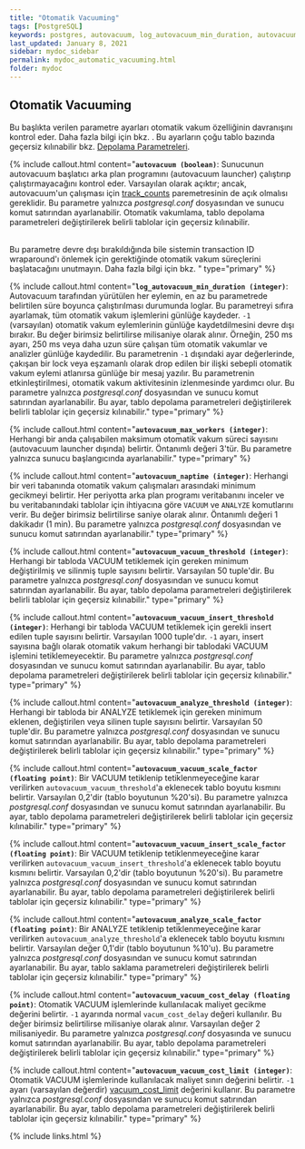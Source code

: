 ```yaml
---
title: "Otomatik Vacuuming"
tags: [PostgreSQL]
keywords: postgres, autovacuum, log_autovacuum_min_duration, autovacuum_max_workers, autovacuum_naptime, autovacuum_vacuum_threshold, autovacuum_vacuum_insert_threshold, autovacuum_analyze_threshold, autovacuum_vacuum_scale_factor, autovacuum_vacuum_insert_scale_factor, autovacuum_analyze_scale_factor, autovacuum_freeze_max_age, autovacuum_multixact_freeze_max_age, autovacuum_vacuum_cost_delay, autovacuum_vacuum_cost_limit
last_updated: January 8, 2021
sidebar: mydoc_sidebar
permalink: mydoc_automatic_vacuuming.html
folder: mydoc
---
```


## Otomatik Vacuuming

Bu başlıkta verilen parametre ayarları otomatik vakum özelliğinin davranışını kontrol eder. Daha fazla bilgi için bkz. [](https://www.postgresql.org/docs/current/routine-vacuuming.html#AUTOVACUUM). Bu ayarların çoğu tablo bazında geçersiz kılınabilir bkz. [Depolama Parametreleri](https://www.postgresql.org/docs/current/sql-createtable.html#SQL-CREATETABLE-STORAGE-PARAMETERS).

{% include callout.html content="**`autovacuum (boolean)`**: Sunucunun autovacuum başlatıcı arka plan programını (autovacuum launcher) çalıştırıp çalıştırmayacağını kontrol eder. Varsayılan olarak açıktır; ancak, autovacuum'un çalışması için [track_counts](mydoc_calisma_zamani_istatistikleri.html) paremetresinin de açık olmalısı gereklidir. Bu parametre yalnızca *postgresql.conf* dosyasından ve sunucu komut satırından ayarlanabilir. Otomatik vakumlama, tablo depolama parametreleri değiştirilerek belirli tablolar için geçersiz kılınabilir.<br/><br/>

Bu parametre devre dışı bırakıldığında bile sistemin transaction ID wraparound'ı önlemek için gerektiğinde otomatik vakum süreçlerini başlatacağını unutmayın. Daha fazla bilgi için bkz. [](https://www.postgresql.org/docs/current/routine-vacuuming.html#VACUUM-FOR-WRAPAROUND)" type="primary" %}

{% include callout.html content="**`log_autovacuum_min_duration (integer)`**: Autovacuum tarafından yürütülen her eylemin, en az bu parametrede belirtilen süre boyunca çalıştırılması durumunda loglar. Bu parametreyi sıfıra ayarlamak, tüm otomatik vakum işlemlerini günlüğe kaydeder. `-1` (varsayılan) otomatik vakum eylemlerinin günlüğe kaydetdilmesini devre dışı bırakır. Bu değer birimsiz belirtilirse milisaniye olarak alınır. Örneğin, 250 ms ayarı, 250 ms veya daha uzun süre çalışan tüm otomatik vakumlar ve analizler günlüğe kaydedilir. Bu parametrenin `-1` dışındaki ayar değerlerinde, çakışan bir lock veya eşzamanlı olarak drop edilen bir ilişki sebepli otomatik vakum eylemi atlanırsa günlüğe bir mesaj yazılır. Bu parametrenin etkinleştirilmesi, otomatik vakum aktivitesinin izlenmesinde yardımcı olur. Bu parametre yalnızca *postgresql.conf* dosyasından ve sunucu komut satırından ayarlanabilir. Bu ayar, tablo depolama parametreleri değiştirilerek belirli tablolar için geçersiz kılınabilir." type="primary" %}

{% include callout.html content="**`autovacuum_max_workers (integer)`**: Herhangi bir anda çalışabilen maksimum otomatik vakum süreci sayısını (autovacuum launcher dışında) belirtir. Öntanımlı değeri 3'tür. Bu parametre yalnızca sunucu başlangıcında ayarlanabilir." type="primary" %}

{% include callout.html content="**`autovacuum_naptime (integer)`**: Herhangi bir veri tabanında otomatik vakum çalışmaları arasındaki minimum gecikmeyi belirtir. Her periyotta arka plan programı veritabanını inceler ve bu veritabanındaki tablolar için ihtiyacına göre `VACUUM` ve `ANALYZE` komutlarını verir. Bu değer birimsiz belirtilirse saniye olarak alınır. Öntanımlı değeri 1 dakikadır (1 min). Bu parametre yalnızca *postgresql.conf* dosyasından ve sunucu komut satırından ayarlanabilir." type="primary" %}

{% include callout.html content="**`autovacuum_vacuum_threshold (integer)`**: Herhangi bir tabloda VACUUM tetiklemek için gereken minimum değiştirilmiş ve silinmiş tuple sayısını belirtir. Varsayılan 50 tuple'dir. Bu parametre yalnızca *postgresql.conf* dosyasından ve sunucu komut satırından ayarlanabilir. Bu ayar, tablo depolama parametreleri değiştirilerek belirli tablolar için geçersiz kılınabilir." type="primary" %}

{% include callout.html content="**`autovacuum_vacuum_insert_threshold (integer)`**: Herhangi bir tabloda VACUUM tetiklemek için gerekli insert edilen tuple sayısını belirtir. Varsayılan 1000 tuple'dır. `-1` ayarı, insert sayısına bağlı olarak otomatik vakum herhangi bir tablodaki VACUUM işlemini tetiklemeyecektir. Bu parametre yalnızca *postgresql.conf* dosyasından ve sunucu komut satırından ayarlanabilir. Bu ayar, tablo depolama parametreleri değiştirilerek belirli tablolar için geçersiz kılınabilir." type="primary" %}

{% include callout.html content="**`autovacuum_analyze_threshold (integer)`**: Herhangi bir tabloda bir ANALYZE tetiklemek için gereken minimum eklenen, değiştirilen veya silinen tuple sayısını belirtir. Varsayılan 50 tuple'dir. Bu parametre yalnızca *postgresql.conf* dosyasından ve sunucu komut satırından ayarlanabilir. Bu ayar, tablo depolama parametreleri değiştirilerek belirli tablolar için geçersiz kılınabilir." type="primary" %}

{% include callout.html content="**`autovacuum_vacuum_scale_factor (floating point)`**: Bir VACUUM tetiklenip tetiklenmeyeceğine karar verilirken `autovacuum_vacuum_threshold`'a eklenecek tablo boyutu kısmını belirtir. Varsayılan 0,2'dir (tablo boyutunun %20'si). Bu parametre yalnızca *postgresql.conf* dosyasından ve sunucu komut satırından ayarlanabilir. Bu ayar, tablo depolama parametreleri değiştirilerek belirli tablolar için geçersiz kılınabilir." type="primary" %}

{% include callout.html content="**`autovacuum_vacuum_insert_scale_factor (floating point)`**: Bir VACUUM tetiklenip tetiklenmeyeceğine karar verilirken `autovacuum_vacuum_insert_threshold`'a eklenecek tablo boyutu kısmını belirtir. Varsayılan 0,2'dir (tablo boyutunun %20'si). Bu parametre yalnızca *postgresql.conf* dosyasından ve sunucu komut satırından ayarlanabilir. Bu ayar, tablo depolama parametreleri değiştirilerek belirli tablolar için geçersiz kılınabilir." type="primary" %}

{% include callout.html content="**`autovacuum_analyze_scale_factor (floating point)`**: Bir ANALYZE tetiklenip tetiklenmeyeceğine karar verilirken `autovacuum_analyze_threshold`'a eklenecek tablo boyutu kısmını belirtir. Varsayılan değer 0,1'dir (tablo boyutunun %10'u). Bu parametre yalnızca *postgresql.conf* dosyasından ve sunucu komut satırından ayarlanabilir. Bu ayar, tablo saklama parametreleri değiştirilerek belirli tablolar için geçersiz kılınabilir." type="primary" %}

{% include callout.html content="**`autovacuum_vacuum_cost_delay (floating point)`**: Otomatik VACUUM işlemlerinde kullanılacak maliyet gecikme değerini belirtir. `-1` ayarında normal `vacum_cost_delay` değeri kullanılır. Bu değer birimsiz belirtilirse milisaniye olarak alınır. Varsayılan değer 2 milisaniyedir. Bu parametre yalnızca *postgresql.conf* dosyasında ve sunucu komut satırından ayarlanabilir. Bu ayar, tablo depolama parametreleri değiştirilerek belirli tablolar için geçersiz kılınabilir." type="primary" %}

{% include callout.html content="**`autovacuum_vacuum_cost_limit (integer)`**: Otomatik VACUUM işlemlerinde kullanılacak maliyet sınırı değerini belirtir. `-1` ayarı (varsayılan değerdir) [vacuum_cost_limit](mydoc_kaynak_tuketimi.html#maliyete-dayal%C4%B1-vacuum-gecikmesi) değerini kullanır. Bu parametre yalnızca *postgresql.conf* dosyasından ve sunucu komut satırından ayarlanabilir. Bu ayar, tablo depolama parametreleri değiştirilerek belirli tablolar için geçersiz kılınabilir." type="primary" %}

{% include links.html %}
